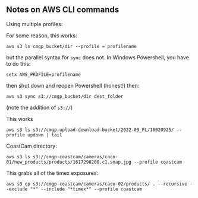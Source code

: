 ## Notes on AWS CLI commands

Using multiple profiles:

For some reason, this works:

`aws s3 ls cmgp_bucket/dir --profile = profilename`

but the parallel syntax for `sync` does not. In Windows Powershell, you have to do this:

`setx AWS_PROFILE=profilename`

then shut down and reopen Powershell (honest!) then:

`aws s3 sync s3://cmgp_bucket/dir dest_folder`

(note the addition of `s3://`)

This works

`aws s3 ls s3://cmgp-upload-download-bucket/2022-09_FL/10020925/ --profile updown | tail`

CoastCam directory:  

`aws s3 ls s3://cmgp-coastcam/cameras/caco-01/new_products/products/1617298200.c1.snap.jpg --profile coastcam`  

This grabs all of the timex exposures:

`aws s3 cp s3://cmgp-coastcam/cameras/caco-02/products/ . --recursive --exclude "*" --include "*timex*" --profile coastcam`  


